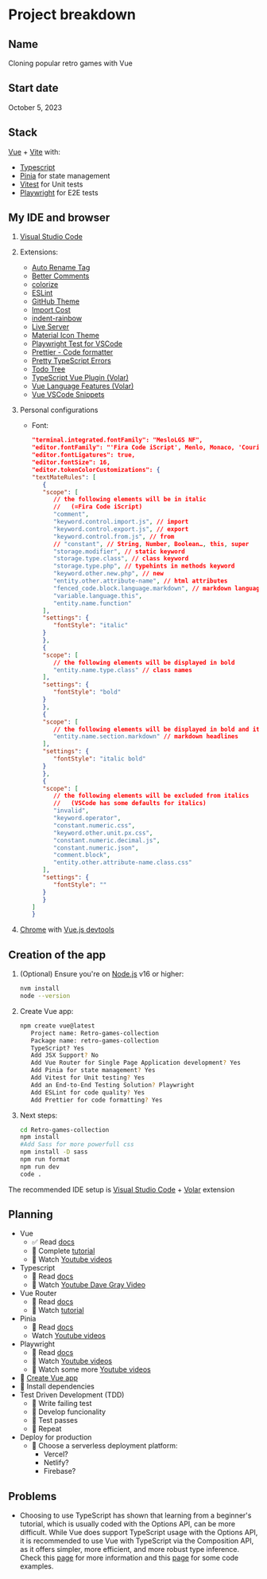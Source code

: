 # Project breakdown

## Name

Cloning popular retro games with Vue

## Start date

October 5, 2023

## Stack

[Vue](https://vuejs.org/) + [Vite](https://vitejs.dev/) with:

- [Typescript](https://www.typescriptlang.org/)
- [Pinia](https://pinia.vuejs.org/) for state management
- [Vitest](https://vitest.dev/) for Unit tests
- [Playwright](https://playwright.dev/) for E2E tests

## My IDE and browser

1. [Visual Studio Code](https://code.visualstudio.com/)

2. Extensions:

   - [Auto Rename Tag](https://marketplace.visualstudio.com/items?itemName=formulahendry.auto-rename-tag)
   - [Better Comments](https://marketplace.visualstudio.com/items?itemName=aaron-bond.better-comments)
   - [colorize](https://marketplace.visualstudio.com/items?itemName=kamikillerto.vscode-colorize)
   - [ESLint](https://marketplace.visualstudio.com/items?itemName=dbaeumer.vscode-eslint)
   - [GitHub Theme](https://marketplace.visualstudio.com/items?itemName=GitHub.github-vscode-theme)
   - [Import Cost](https://marketplace.visualstudio.com/items?itemName=wix.vscode-import-cost)
   - [indent-rainbow](https://marketplace.visualstudio.com/items?itemName=oderwat.indent-rainbow)
   - [Live Server](https://marketplace.visualstudio.com/items?itemName=ritwickdey.LiveServer)
   - [Material Icon Theme](https://marketplace.visualstudio.com/items?itemName=PKief.material-icon-theme)
   - [Playwright Test for VSCode](https://marketplace.visualstudio.com/items?itemName=ms-playwright.playwright)
   - [Prettier - Code formatter](https://marketplace.visualstudio.com/items?itemName=esbenp.prettier-vscode)
   - [Pretty TypeScript Errors](https://marketplace.visualstudio.com/items?itemName=yoavbls.pretty-ts-errors)
   - [Todo Tree](https://marketplace.visualstudio.com/items?itemName=Gruntfuggly.todo-tree)
   - [TypeScript Vue Plugin (Volar)](https://marketplace.visualstudio.com/items?itemName=Vue.vscode-typescript-vue-plugin)
   - [Vue Language Features (Volar)](https://marketplace.visualstudio.com/items?itemName=Vue.volar)
   - [Vue VSCode Snippets](https://marketplace.visualstudio.com/items?itemName=sdras.vue-vscode-snippets)

3. Personal configurations

   - Font:
     ```json
     "terminal.integrated.fontFamily": "MesloLGS NF",
     "editor.fontFamily": "'Fira Code iScript', Menlo, Monaco, 'Courier New', monospace",
     "editor.fontLigatures": true,
     "editor.fontSize": 16,
     "editor.tokenColorCustomizations": {
     "textMateRules": [
        {
        "scope": [
           // the following elements will be in italic
           //   (=Fira Code iScript)
           "comment",
           "keyword.control.import.js", // import
           "keyword.control.export.js", // export
           "keyword.control.from.js", // from
           // "constant", // String, Number, Boolean…, this, super
           "storage.modifier", // static keyword
           "storage.type.class", // class keyword
           "storage.type.php", // typehints in methods keyword
           "keyword.other.new.php", // new
           "entity.other.attribute-name", // html attributes
           "fenced_code.block.language.markdown", // markdown language modifier
           "variable.language.this",
           "entity.name.function"
        ],
        "settings": {
           "fontStyle": "italic"
        }
        },
        {
        "scope": [
           // the following elements will be displayed in bold
           "entity.name.type.class" // class names
        ],
        "settings": {
           "fontStyle": "bold"
        }
        },
        {
        "scope": [
           // the following elements will be displayed in bold and italic
           "entity.name.section.markdown" // markdown headlines
        ],
        "settings": {
           "fontStyle": "italic bold"
        }
        },
        {
        "scope": [
           // the following elements will be excluded from italics
           //   (VSCode has some defaults for italics)
           "invalid",
           "keyword.operator",
           "constant.numeric.css",
           "keyword.other.unit.px.css",
           "constant.numeric.decimal.js",
           "constant.numeric.json",
           "comment.block",
           "entity.other.attribute-name.class.css"
        ],
        "settings": {
           "fontStyle": ""
        }
        }
     ]
     }
     ```

4. [Chrome](https://www.google.com/chrome/) with [Vue.js devtools](https://chrome.google.com/webstore/detail/vuejs-devtools/nhdogjmejiglipccpnnnanhbledajbpd)

## Creation of the app

1. (Optional) Ensure you're on [Node.js](https://nodejs.org/en) v16 or higher:

   ```bash
   nvm install
   node --version
   ```

2. Create Vue app:

   ```bash
   npm create vue@latest
      Project name: Retro-games-collection
      Package name: retro-games-collection
      TypeScript? Yes
      Add JSX Support? No
      Add Vue Router for Single Page Application development? Yes
      Add Pinia for state management? Yes
      Add Vitest for Unit testing? Yes
      Add an End-to-End Testing Solution? Playwright
      Add ESLint for code quality? Yes
      Add Prettier for code formatting? Yes
   ```

3. Next steps:

   ```bash
   cd Retro-games-collection
   npm install
   #Add Sass for more powerfull css
   npm install -D sass
   npm run format
   npm run dev
   code .
   ```

The recommended IDE setup is [Visual Studio Code](https://code.visualstudio.com/) + [Volar](https://marketplace.visualstudio.com/items?itemName=Vue.volar) extension

## Planning

- Vue
  - ✅ Read [docs](https://vuejs.org/guide/quick-start.html#creating-a-vue-application)
  - 🔲 Complete [tutorial](https://vuejs.org/tutorial/#step-1)
  - 🔲 Watch [Youtube videos](https://www.youtube.com/watch?v=IgBOT0QyByQ&t)
- Typescript
  - 🔲 Read [docs](https://www.typescriptlang.org/docs/handbook/intro.html)
  - 🔲 Watch [Youtube Dave Gray Video](https://www.youtube.com/watch?v=gieEQFIfgYc&t)
- Vue Router
  - 🔲 Read [docs](https://router.vuejs.org/guide/)
  - 🔲 Watch [tutorial](https://vueschool.io/courses/vue-router-4-for-everyone?friend=vuerouter)
- Pinia
  - 🔲 Read [docs](https://pinia.vuejs.org/introduction.html)
  - Watch [Youtube videos](https://www.youtube.com/watch?v=JGC7aAC-3y8)
- Playwright
  - 🔲 Read [docs](https://playwright.dev/docs/intro)
  - 🔲 Watch [Youtube videos](https://www.youtube.com/watch?v=wawbt1cATsk)
  - 🔲 Watch some more [Youtube videos](https://www.youtube.com/@Playwrightdev/videos)
- 🔲 [Create Vue app](https://vuejs.org/guide/quick-start.html#creating-a-vue-application)
- 🔲 Install dependencies
- Test Driven Development (TDD)
  - 🔲 Write failing test
  - 🔲 Develop funcionality
  - 🔲 Test passes
  - 🔲 Repeat
- Deploy for production
  - 🔲 Choose a serverless deployment platform:
    - Vercel?
    - Netlify?
    - Firebase?

## Problems

- Choosing to use TypeScript has shown that learning from a beginner's tutorial, which is usually coded with the Options API, can be more difficult. While Vue does support TypeScript usage with the Options API, it is recommended to use Vue with TypeScript via the Composition API, as it offers simpler, more efficient, and more robust type inference. Check this [page](https://vuejs.org/guide/typescript/options-api.html) for more information and this [page](https://www.programcreek.com/typescript/?api=vue.defineComponent) for some code examples.

